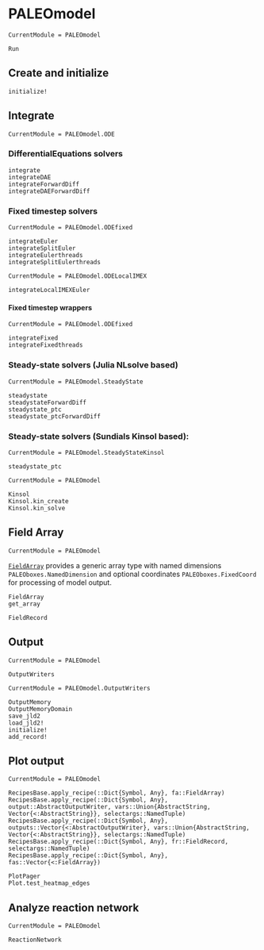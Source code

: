 

# PALEOmodel

```@meta
CurrentModule = PALEOmodel
```
```@docs
Run
```
## Create and initialize
```@docs
initialize!
```


## Integrate
```@meta
CurrentModule = PALEOmodel.ODE
```
### DifferentialEquations solvers
```@docs
integrate
integrateDAE
integrateForwardDiff
integrateDAEForwardDiff
```
### Fixed timestep solvers
```@meta
CurrentModule = PALEOmodel.ODEfixed
```
```@docs
integrateEuler
integrateSplitEuler
integrateEulerthreads
integrateSplitEulerthreads
```
```@meta
CurrentModule = PALEOmodel.ODELocalIMEX
```
```@docs
integrateLocalIMEXEuler
```
#### Fixed timestep wrappers

```@meta
CurrentModule = PALEOmodel.ODEfixed
```
```@docs
integrateFixed
integrateFixedthreads
```

### Steady-state solvers (Julia NLsolve based)
```@meta
CurrentModule = PALEOmodel.SteadyState
```
```@docs
steadystate
steadystateForwardDiff
steadystate_ptc
steadystate_ptcForwardDiff
```

### Steady-state solvers (Sundials Kinsol based):
```@meta
CurrentModule = PALEOmodel.SteadyStateKinsol
```
```@docs
steadystate_ptc
```
```@meta
CurrentModule = PALEOmodel
```
```@docs
Kinsol
Kinsol.kin_create
Kinsol.kin_solve
```

## Field Array

```@meta
CurrentModule = PALEOmodel
```
[`FieldArray`](@ref) provides a generic array type with named dimensions `PALEOboxes.NamedDimension` and optional coordinates `PALEOboxes.FixedCoord` for processing of model output.

```@docs
FieldArray
get_array
```

```@docs
FieldRecord
```

## Output
```@meta
CurrentModule = PALEOmodel
```
```@docs
OutputWriters
```
```@meta
CurrentModule = PALEOmodel.OutputWriters
```
```@docs
OutputMemory
OutputMemoryDomain
save_jld2
load_jld2!
initialize!
add_record!
```

## Plot output

```@meta
CurrentModule = PALEOmodel
```
```@docs
RecipesBase.apply_recipe(::Dict{Symbol, Any}, fa::FieldArray)
RecipesBase.apply_recipe(::Dict{Symbol, Any}, output::AbstractOutputWriter, vars::Union{AbstractString, Vector{<:AbstractString}}, selectargs::NamedTuple)
RecipesBase.apply_recipe(::Dict{Symbol, Any}, outputs::Vector{<:AbstractOutputWriter}, vars::Union{AbstractString, Vector{<:AbstractString}}, selectargs::NamedTuple)
RecipesBase.apply_recipe(::Dict{Symbol, Any}, fr::FieldRecord, selectargs::NamedTuple)
RecipesBase.apply_recipe(::Dict{Symbol, Any}, fas::Vector{<:FieldArray})

PlotPager
Plot.test_heatmap_edges

```
## Analyze reaction network
```@meta
CurrentModule = PALEOmodel
```
```@docs
ReactionNetwork
```
